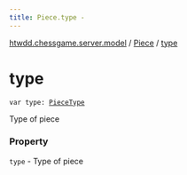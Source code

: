```yaml
---
title: Piece.type - 
---
```


[htwdd.chessgame.server.model](../index.html) / [Piece](index.html) / [type](./type.html)

# type

`var type: `[`PieceType`](../-piece-type/index.html)

Type of piece

### Property

`type` - Type of piece
